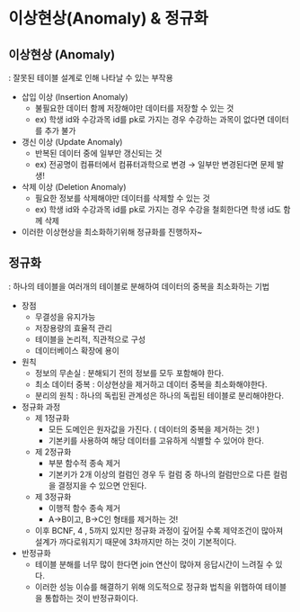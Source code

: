 # 이상현상(Anomaly) & 정규화

## 이상현상 (Anomaly)

: 잘못된 테이블 설계로 인해 나타날 수 있는 부작용

- 삽입 이상 (Insertion Anomaly)
    - 불필요한 데이터 함께 저장해야만 데이터를 저장할 수 있는 것
    - ex) 학생 id와 수강과목 id를 pk로 가지는 경우 수강하는 과목이 없다면 데이터를 추가 불가
- 갱신 이상 (Update Anomaly)
    - 반복된 데이터 중에 일부만 갱신되는 것
    - ex) 전공명이 컴퓨터에서 컴퓨터과학으로 변경 → 일부만 변경된다면 문제 발생!
- 삭제 이상 (Deletion Anomaly)
    - 필요한 정보를 삭제해야만 데이터를 삭제할 수 있는 것
    - ex) 학생 id와 수강과목 id를 pk로 가지는 경우 수강을 철회한다면 학생 id도 함께 삭제
- 이러한 이상현상을 최소화하기위해 정규화를 진행하자~

## 정규화

: 하나의 테이블을 여러개의 테이블로 분해하여 데이터의 중복을 최소화하는 기법

- 장점
    - 무결성을 유지가능
    - 저장용량의 효율적 관리
    - 테이블을 논리적, 직관적으로 구성
    - 데이터베이스 확장에 용이
- 원칙
    - 정보의 무손실 : 분해되기 전의 정보를 모두 포함해야 한다.
    - 최소 데이터 중복 : 이상현상을 제거하고 데이터 중복을 최소화해야한다.
    - 분리의 원칙 : 하나의 독립된 관계성은 하나의 독립된 테이블로 분리해야한다.
- 정규화 과정
    - 제 1정규화
        - 모든 도메인은 원자값을 가진다. ( 데이터의 중복을 제거하는 것! )
        - 기본키를 사용하여 해당 데이터를 고유하게 식별할 수 있어야 한다.
    - 제 2정규화
        - 부분 함수적 종속 제거
        - 기본키가 2개 이상의 컬럼인 경우 두 컬럼 중 하나의 컬럼만으로 다른 컬럼을 결정지을 수 있으면 안된다.
    - 제 3정규화
        - 이행적 함수 종속 제거
        - A→B이고, B→C인 형태를 제거하는 것!
    - 이후 BCNF, 4 , 5까지 있지만 정규화 과정이 깊어질 수록 제약조건이 많아져 설계가 까다로워지기 때문에 3차까지만 하는 것이 기본적이다.
- 반정규화
    - 테이블 분해를 너무 많이 한다면 join 연산이 많아져 응답시간이 느려질 수 있다.
    - 이러한 성능 이슈를 해결하기 위해 의도적으로 정규화 법칙을 위햅하여 테이블을 통합하는 것이 반정규화이다.
